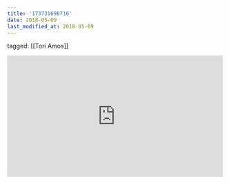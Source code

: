 ```yaml
---
title: '173731698716'
date: 2018-05-09
last_modified_at: 2018-05-09
---
```

tagged: [[Tori Amos]]
<iframe allow="accelerometer; autoplay; clipboard-write; encrypted-media; gyroscope; picture-in-picture" allowfullscreen="" frameborder="0" height="281" id="youtube_iframe" src="https://www.youtube.com/embed/Zqae5qyopok?feature=oembed&amp;enablejsapi=1&amp;origin=https://safe.txmblr.com&amp;wmode=opaque" width="500"></iframe>